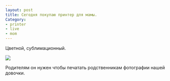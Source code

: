 ```yaml
---
layout: post
title: Сегодня покупаю принтер для мамы. 
Category: 
- printer
- live
- mom
---
```

Цветной, сублимационный.

<img src="http://1digital.ru/imgprods3/102268.jpg">

Родителям он нужен чтобы печатать родственникам фотографии нашей довочки.
